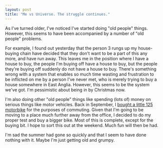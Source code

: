 ```yaml
---
layout: post
title: "Me vs Universe. The struggle continues."
---
```

As I've turned older, I've noticed I've started doing "old people" things.
However, this seems to have been accompanied by a number of "old people"
problems.

For example, I found out yesterday that the person 3 rungs up my house-buying
chain have decided that they don't want to be a part of this any more, and
have run away. This leaves me in the position where I have a house to buy, the
people I'm buying off have a house to buy, but the people they're buying off
suddenly do not have a house to buy. There's something wrong with a system
that enables so much time wasting and frustration to be inflicted on me by a
person I've never met, who is merely trying to buy a house somewhere in East
Anglia. However, this seems to be the system we've got. I'm pessimistic about
being in by Christmas now.

I'm also doing other "old people" things like spending (lots of) money on
serious things like motor vehicles. Back in September, I [bought a little 125
motorbike][1] for the purposes of commuting. Given that I'm going to be moving
to a place much further away from the office, I decided to do my proper test
and buy a bigger bike. Most of this is complete, except for the buying bit. I
hope to sort this out at the weekend. Much fun will then be had.

I'm sad the summer had gone so quickly and that I seem to have done nothing
with it. Maybe I'm just getting old and grumpy.

   [1]: /2009/09/28/brrrm-brrrrrrrrrrrrrmmmmmm.html
